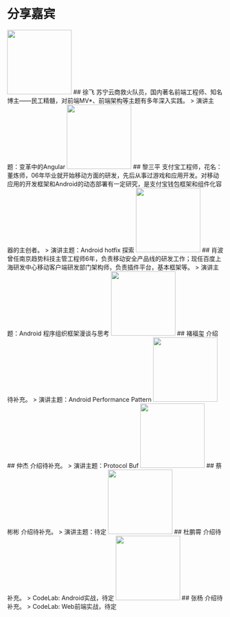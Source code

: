 # 分享嘉宾

<img src="img/speakers/xufei.jpg" style="width:150px;"/>
## 徐飞
苏宁云商救火队员，国内著名前端工程师、知名博主——民工精髓，对前端MV*、前端架构等主题有多年深入实践。
> 演讲主题：变革中的Angular

<img src="img/speakers/lsp.png" style="width:150px;"/>
## 黎三平
支付宝工程师，花名：董炼师，06年毕业就开始移动方面的研发，先后从事过游戏和应用开发。对移动应用的开发框架和Android的动态部署有一定研究，是支付宝钱包框架和组件化容器的主创者。
> 演讲主题：Android hotfix 探索

<img src="img/speakers/xb.png" style="width:150px;"/>
## 肖波
曾任南京趋势科技主管工程师6年，负责移动安全产品线的研发工作；现任百度上海研发中心移动客户端研发部门架构师，负责插件平台，基本框架等。
> 演讲主题：Android 程序组织框架漫谈与思考

<img src="img/speakers/dpx.jpg" style="width:150px;"/>
## 褚福玺
介绍待补充。
> 演讲主题：Android Performance Pattern

<img src="img/speakers/dpx.jpg" style="width:150px;"/>
## 仲杰
介绍待补充。
> 演讲主题：Protocol Buf

<img src="img/speakers/dpx.jpg" style="width:150px;"/>
## 蔡彬彬
介绍待补充。
> 演讲主题：待定

<img src="img/speakers/dpx.jpg" style="width:150px;"/>
## 杜鹏霄
介绍待补充。
> CodeLab: Android实战，待定

<img src="img/speakers/dpx.jpg" style="width:150px;"/>
## 张杨
介绍待补充。
> CodeLab: Web前端实战，待定
